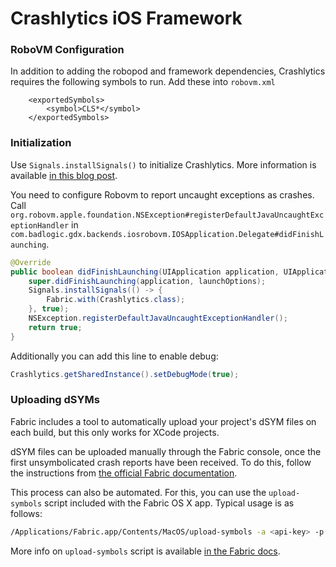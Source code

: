 # Crashlytics iOS Framework

### RoboVM Configuration
In addition to adding the robopod and framework dependencies, Crashlytics requires the following symbols to run. Add these into `robovm.xml`

```
    <exportedSymbols>
        <symbol>CLS*</symbol>
    </exportedSymbols>
```

### Initialization

Use `Signals.installSignals()` to initialize Crashlytics. More information is available [in this blog post](https://dkimitsa.github.io/2019/02/21/mach-exception-handler-and-crashlytics/).

You need to configure Robovm to report uncaught exceptions as crashes. Call `org.robovm.apple.foundation.NSException#registerDefaultJavaUncaughtExceptionHandler` in `com.badlogic.gdx.backends.iosrobovm.IOSApplication.Delegate#didFinishLaunching`.

```java
@Override
public boolean didFinishLaunching(UIApplication application, UIApplicationLaunchOptions launchOptions) {
    super.didFinishLaunching(application, launchOptions);
    Signals.installSignals(() -> {
        Fabric.with(Crashlytics.class);
    }, true);
    NSException.registerDefaultJavaUncaughtExceptionHandler();
    return true;
}
```

Additionally you can add this line to enable debug:
```java
Crashlytics.getSharedInstance().setDebugMode(true);
```

### Uploading dSYMs
Fabric includes a tool to automatically upload your project's dSYM files on each build, but this only works for XCode projects.

dSYM files can be uploaded manually through the Fabric console, once the first unsymbolicated crash reports have been received. To do this, follow the instructions from [the official Fabric documentation](https://docs.fabric.io/apple/crashlytics/missing-dsyms.html#uploading-missing-dsyms).

This process can also be automated. For this, you can use the `upload-symbols` script included with the Fabric OS X app. Typical usage is as follows:

```sh
/Applications/Fabric.app/Contents/MacOS/upload-symbols -a <api-key> -p ios robovm/build/robovm/<your-app-name>.dSYM
```

More info on `upload-symbols` script is available [in the Fabric docs](https://docs.fabric.io/apple/crashlytics/missing-dsyms.html#upload-symbols-script).
